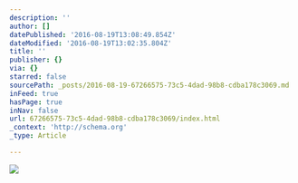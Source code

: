 ```yaml
---
description: ''
author: []
datePublished: '2016-08-19T13:08:49.854Z'
dateModified: '2016-08-19T13:02:35.804Z'
title: ''
publisher: {}
via: {}
starred: false
sourcePath: _posts/2016-08-19-67266575-73c5-4dad-98b8-cdba178c3069.md
inFeed: true
hasPage: true
inNav: false
url: 67266575-73c5-4dad-98b8-cdba178c3069/index.html
_context: 'http://schema.org'
_type: Article

---
```

![](https://the-grid-user-content.s3-us-west-2.amazonaws.com/5a27f609-e80a-4547-836e-fa20e565df43.png)